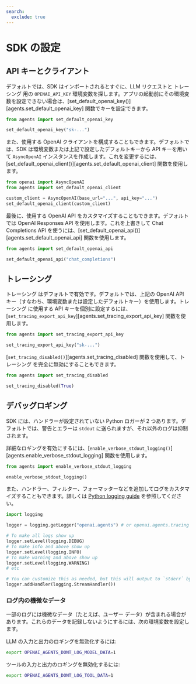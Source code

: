 ```yaml
---
search:
  exclude: true
---
```

# SDK の設定

## API キーとクライアント

デフォルトでは、SDK はインポートされるとすぐに、LLM リクエストと トレーシング 用の `OPENAI_API_KEY` 環境変数を探します。アプリの起動前にその環境変数を設定できない場合は、[set_default_openai_key()][agents.set_default_openai_key] 関数でキーを設定できます。

```python
from agents import set_default_openai_key

set_default_openai_key("sk-...")
```

また、使用する OpenAI クライアントを構成することもできます。デフォルトでは、SDK は環境変数または上記で設定したデフォルトキーから API キーを用いて `AsyncOpenAI` インスタンスを作成します。これを変更するには、[set_default_openai_client()][agents.set_default_openai_client] 関数を使用します。

```python
from openai import AsyncOpenAI
from agents import set_default_openai_client

custom_client = AsyncOpenAI(base_url="...", api_key="...")
set_default_openai_client(custom_client)
```

最後に、使用する OpenAI API をカスタマイズすることもできます。デフォルトでは OpenAI Responses API を使用します。これを上書きして Chat Completions API を使うには、[set_default_openai_api()][agents.set_default_openai_api] 関数を使用します。

```python
from agents import set_default_openai_api

set_default_openai_api("chat_completions")
```

## トレーシング

トレーシング はデフォルトで有効です。デフォルトでは、上記の OpenAI API キー（すなわち、環境変数または設定したデフォルトキー）を使用します。トレーシング に使用する API キーを個別に設定するには、[`set_tracing_export_api_key`][agents.set_tracing_export_api_key] 関数を使用します。

```python
from agents import set_tracing_export_api_key

set_tracing_export_api_key("sk-...")
```

[`set_tracing_disabled()`][agents.set_tracing_disabled] 関数を使用して、トレーシング を完全に無効にすることもできます。

```python
from agents import set_tracing_disabled

set_tracing_disabled(True)
```

## デバッグロギング

SDK には、ハンドラーが設定されていない Python ロガーが 2 つあります。デフォルトでは、警告とエラーは `stdout` に送られますが、それ以外のログは抑制されます。

詳細なロギングを有効にするには、[`enable_verbose_stdout_logging()`][agents.enable_verbose_stdout_logging] 関数を使用します。

```python
from agents import enable_verbose_stdout_logging

enable_verbose_stdout_logging()
```

また、ハンドラー、フィルター、フォーマッターなどを追加してログをカスタマイズすることもできます。詳しくは [Python logging guide](https://docs.python.org/3/howto/logging.html) を参照してください。

```python
import logging

logger = logging.getLogger("openai.agents") # or openai.agents.tracing for the Tracing logger

# To make all logs show up
logger.setLevel(logging.DEBUG)
# To make info and above show up
logger.setLevel(logging.INFO)
# To make warning and above show up
logger.setLevel(logging.WARNING)
# etc

# You can customize this as needed, but this will output to `stderr` by default
logger.addHandler(logging.StreamHandler())
```

### ログ内の機微なデータ

一部のログには機微なデータ（たとえば、ユーザー データ）が含まれる場合があります。これらのデータを記録しないようにするには、次の環境変数を設定します。

LLM の入力と出力のロギングを無効化するには:

```bash
export OPENAI_AGENTS_DONT_LOG_MODEL_DATA=1
```

ツールの入力と出力のロギングを無効化するには:

```bash
export OPENAI_AGENTS_DONT_LOG_TOOL_DATA=1
```